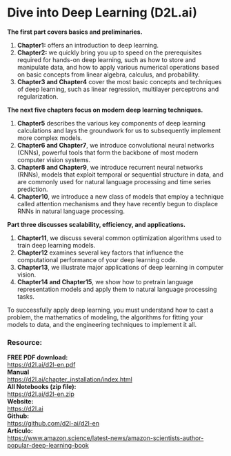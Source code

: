 # Dive into Deep Learning (D2L.ai)

**The first part covers basics and preliminaries.**  
1. **Chapter1:** offers an introduction to deep learning.
1. **Chapter2:** we quickly bring you up to speed on the prerequisites required for hands-on deep learning, such as how to store and manipulate data, and how to apply various numerical operations based on basic concepts from linear algebra, calculus, and probability.
1. **Chapter3 and Chapter4** cover the most basic concepts and techniques of deep learning, such as linear regression, multilayer perceptrons and regularization.

**The next five chapters focus on modern deep learning techniques.**
1. **Chapter5** describes the various key components of deep learning calculations and lays the groundwork for us to subsequently implement more complex models.
1. **Chapter6 and Chapter7**, we introduce convolutional neural networks (CNNs), powerful tools that form the backbone of most modern computer vision systems.
1. **Chapter8 and Chapter9**, we introduce recurrent neural networks (RNNs), models that exploit temporal or sequential structure in data, and are commonly used for natural language processing and time series prediction.
1. **Chapter10**, we introduce a new class of models that employ a technique called attention mechanisms and they have recently begun to displace RNNs in natural language processing.

**Part three discusses scalability, efficiency, and applications.**
1. **Chapter11**, we discuss several common optimization algorithms used to train deep learning models.
1. **Chapter12** examines several key factors that influence the computational performance of your deep learning code.
1. **Chapter13**, we illustrate major applications of deep learning in computer vision.
1. **Chapter14 and Chapter15**, we show how to pretrain language representation models and apply them to natural language processing tasks.

To successfully apply deep learning, you must understand how to cast a problem, the mathematics of modeling, the algorithms for fitting your models to data, and the engineering techniques to implement it all.

### Resource:
**FREE PDF download:**  
https://d2l.ai/d2l-en.pdf  
**Manual**  
https://d2l.ai/chapter_installation/index.html  
**All Notebooks (zip file):**  
https://d2l.ai/d2l-en.zip  
**Website:**  
https://d2l.ai  
**Github:**  
https://github.com/d2l-ai/d2l-en  
**Artículo:**  
https://www.amazon.science/latest-news/amazon-scientists-author-popular-deep-learning-book
